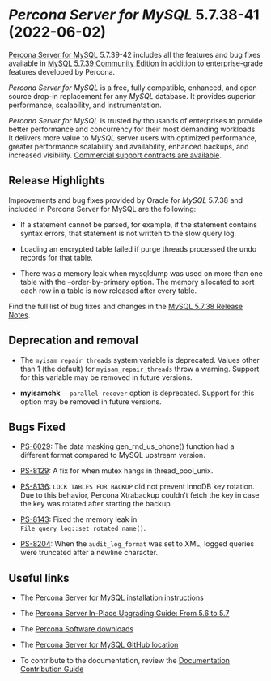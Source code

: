 # *Percona Server for MySQL* 5.7.38-41 (2022-06-02)

[Percona Server for MySQL](https://www.percona.com/software/mysql-database/percona-server) 5.7.39-42
includes all the features and bug fixes available in [MySQL 5.7.39 Community Edition](https://dev.mysql.com/doc/relnotes/mysql/5.7/en/news-5-7-39.html) in addition to enterprise-grade features developed by Percona.

*Percona Server for MySQL* is a free, fully compatible, enhanced, and open
source drop-in replacement for any *MySQL* database. It provides superior
performance, scalability, and instrumentation.

*Percona Server for MySQL* is trusted by thousands of enterprises to provide
better performance and concurrency for their most demanding workloads. It
delivers more value to *MySQL* server users with optimized performance,
greater performance scalability and availability, enhanced backups, and
increased visibility. [Commercial support contracts are available](https://www.percona.com/services/support/mysql-support).

## Release Highlights

Improvements and bug fixes provided by Oracle for *MySQL* 5.7.38 and included in Percona Server for MySQL are the following:

* If a statement cannot be parsed, for example, if the statement contains syntax errors, that statement is not written to the slow query log.

* Loading an encrypted table failed if purge threads processed the undo records for that table.

* There was a memory leak when mysqldump was used on more than one table with the –order-by-primary option. The memory allocated to sort each row in a table is now released after every table.

Find the full list of bug fixes and changes in the [MySQL 5.7.38 Release Notes](https://dev.mysql.com/doc/relnotes/mysql/5.7/en/news-5-7-38.html).

## Deprecation and removal

* The `myisam_repair_threads` system variable is deprecated. Values other than 1 (the default) for `myisam_repair_threads` throw a warning. Support for this variable may be removed in future versions.

* **myisamchk** `--parallel-recover` option is deprecated. Support for this option may be removed in future versions.

## Bugs Fixed

* [PS-6029](https://jira.percona.com/browse/PS-6029): The data masking gen_rnd_us_phone() function had a different format compared to MySQL upstream version.

* [PS-8129](https://jira.percona.com/browse/PS-8129): A fix for when mutex hangs in thread_pool_unix.

* [PS-8136](https://jira.percona.com/browse/PS-8136): `LOCK TABLES FOR BACKUP` did not prevent InnoDB key rotation. Due to this behavior, Percona Xtrabackup couldn’t fetch the key in case the key was rotated after starting the backup.

* [PS-8143](https://jira.percona.com/browse/PS-8143): Fixed the memory leak in `File_query_log::set_rotated_name()`.

* [PS-8204](https://jira.percona.com/browse/PS-8204): When the `audit_log_format` was set to XML, logged queries were truncated after a newline character.

## Useful links

* The [Percona Server for MySQL installation instructions](https://www.percona.com/doc/percona-server/5.7/installation.html)

* The [Percona Server In-Place Upgrading Guide: From 5.6 to 5.7](https://www.percona.com/doc/percona-server/5.7/upgrading_guide_56_57.html)

* The [Percona Software downloads](https://www.percona.com/downloads/)

* The [Percona Server for MySQL GitHub location](https://github.com/percona/percona-server)

* To contribute to the documentation, review the [Documentation Contribution Guide](https://github.com/percona/percona-server/blob/8.0/doc/source/contributing.md)
